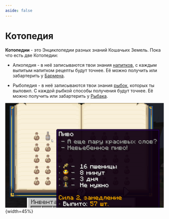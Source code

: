 ```yaml
---
aside: false
---
```


# Котопедия

<ItemCard>
<Card style="overflow: hidden;" class="m-0">
    <template #header>
        <Image alt="user header" src="/assets/bestiary/items/cotopedia.gif" width="40%"/>
    </template>
    <template #title>Котопедия</template>
    <template #content>
      <Divider />
      <h3>Получение:</h3>
      <ul>
      <li>У NPC</li>
      <li>Бартер</li>
      </ul>
      <Divider />
      <p>Текстура: Szarkan & bykkake747</p>
    </template>
</Card>
</ItemCard>

**Котопедии** - это Энциклопедии разных знаний Кошачьих Земель. Пока что есть две Котопедии:

- Алкопедия - в неё записываются твои знания [напитков](/gameplay/unique/brewery.md), с каждым выпитым напитком рецепты будут точнее. Её можно получить или забартерить у [Бармена](../mobs/npc.md).

- Рыбопедия - в неё записываются твои знания [рыбок](/gameplay/unique/fishing.md), которых ты выловил. С каждой рыбкой способы получения будут точнее. Её можно получить или забартерить у [Рыбака](../mobs/npc.md).

![Пример котопедии](/assets/updates/6_2_0/alkopedia.png){width=45%}